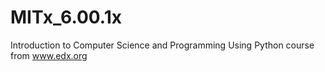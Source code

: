 # MITx_6.00.1x

Introduction to Computer Science and Programming Using Python course from www.edx.org

